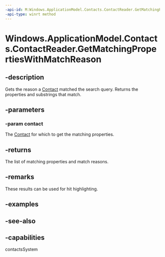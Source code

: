 ```yaml
---
-api-id: M:Windows.ApplicationModel.Contacts.ContactReader.GetMatchingPropertiesWithMatchReason(Windows.ApplicationModel.Contacts.Contact)
-api-type: winrt method
---
```


<!-- Method syntax
public Windows.Foundation.Collections.IVectorView<Windows.ApplicationModel.Contacts.ContactMatchReason> GetMatchingPropertiesWithMatchReason(Windows.ApplicationModel.Contacts.Contact contact)
-->

# Windows.ApplicationModel.Contacts.ContactReader.GetMatchingPropertiesWithMatchReason

## -description
Gets the reason a [Contact](contact.md) matched the search query. Returns the properties and substrings that match.

## -parameters
### -param contact
The [Contact](contact.md) for which to get the matching properties.

## -returns
The list of matching properties and match reasons.

## -remarks
These results can be used for hit highlighting.

## -examples

## -see-also

## -capabilities
contactsSystem
